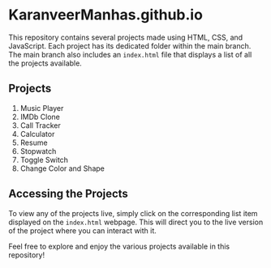 # KaranveerManhas.github.io

This repository contains several projects made using HTML, CSS, and JavaScript. Each project has its dedicated folder within the main branch. The main branch also includes an `index.html` file that displays a list of all the projects available.

## Projects

1. Music Player
2. IMDb Clone
3. Call Tracker
4. Calculator
5. Resume
6. Stopwatch
7. Toggle Switch
8. Change Color and Shape

## Accessing the Projects

To view any of the projects live, simply click on the corresponding list item displayed on the `index.html` webpage. This will direct you to the live version of the project where you can interact with it.

Feel free to explore and enjoy the various projects available in this repository!
